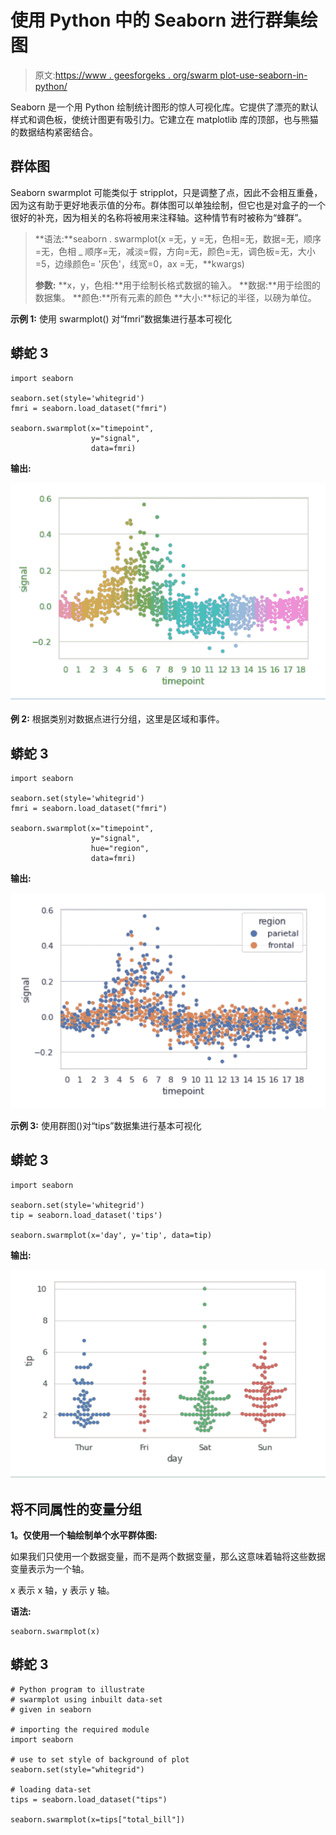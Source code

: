 # 使用 Python 中的 Seaborn 进行群集绘图

> 原文:[https://www . geesforgeks . org/swarm plot-use-seaborn-in-python/](https://www.geeksforgeeks.org/swarmplot-using-seaborn-in-python/)

Seaborn 是一个用 Python 绘制统计图形的惊人可视化库。它提供了漂亮的默认样式和调色板，使统计图更有吸引力。它建立在 matplotlib 库的顶部，也与熊猫的数据结构紧密结合。

## 群体图

Seaborn swarmplot 可能类似于 stripplot，只是调整了点，因此不会相互重叠，因为这有助于更好地表示值的分布。群体图可以单独绘制，但它也是对盒子的一个很好的补充，因为相关的名称将被用来注释轴。这种情节有时被称为“蜂群”。

> **语法:**seaborn . swarmplot(x =无，y =无，色相=无，数据=无，顺序=无，色相 _ 顺序=无，减淡=假，方向=无，颜色=无，调色板=无，大小=5，边缘颜色= '灰色'，线宽=0，ax =无，**kwargs)
> 
> **参数:**
> **x，y，色相:**用于绘制长格式数据的输入。
> **数据:**用于绘图的数据集。
> **颜色:**所有元素的颜色
> **大小:**标记的半径，以磅为单位。

**示例 1:** 使用 swarmplot()
对“fmri”数据集进行基本可视化

## 蟒蛇 3

```
import seaborn

seaborn.set(style='whitegrid')
fmri = seaborn.load_dataset("fmri")

seaborn.swarmplot(x="timepoint",
                  y="signal",
                  data=fmri)
```

**输出:**

![](img/ea5f99a8b9d445aa24a50b19136463b7.png)

**例 2:** 根据类别对数据点进行分组，这里是区域和事件。

## 蟒蛇 3

```
import seaborn

seaborn.set(style='whitegrid')
fmri = seaborn.load_dataset("fmri")

seaborn.swarmplot(x="timepoint",
                  y="signal",
                  hue="region",
                  data=fmri)
```

**输出:**

![](img/d7653181e02241b6c0367c0f3d67baac.png)

**示例 3:** 使用群图()对“tips”数据集进行基本可视化

## 蟒蛇 3

```
import seaborn

seaborn.set(style='whitegrid')
tip = seaborn.load_dataset('tips')

seaborn.swarmplot(x='day', y='tip', data=tip)
```

**输出:**

![](img/c611c092f321b2917ee88f77913bbb4f.png)

## 将不同属性的变量分组

**1。仅使用一个轴绘制单个水平群体图:**

如果我们只使用一个数据变量，而不是两个数据变量，那么这意味着轴将这些数据变量表示为一个轴。

x 表示 x 轴，y 表示 y 轴。

**语法:**

```
seaborn.swarmplot(x)

```

## 蟒蛇 3

```
# Python program to illustrate
# swarmplot using inbuilt data-set
# given in seaborn

# importing the required module
import seaborn

# use to set style of background of plot
seaborn.set(style="whitegrid")

# loading data-set
tips = seaborn.load_dataset("tips")

seaborn.swarmplot(x=tips["total_bill"])
```